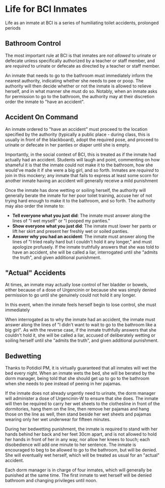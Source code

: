 <!-- TITLE: Inmate Life -->
<!-- SUBTITLE: A quick summary of Inmate Life -->

# Life for BCI Inmates
Life as an inmate at BCI is a series of humiliating toilet accidents, prolonged periods 

## Bathroom Control
The most important rule at BCI is that inmates are *not allowed* to urinate or defecate unless specifically authorized by a teacher or staff member, and are *required* to urinate or defecate as directed by a teacher or staff member.

An inmate that needs to go to the bathroom must immediately inform the nearest authority, indicating whether she needs to pee or poop. The authority will then decide whether or not the inmate is allowed to relieve herself, and in what manner she must do so. Notably, when an inmate asks for permission to go to the bathroom, the authority may at their discretion order the inmate to "have an accident".

## Accident On Command
An inmate ordered to "have an accident" must proceed to the location specified by the authority (typically a public place - during class, this is usually in front of the blackboard), adopt the required pose, and proceed to urinate or defecate in her panties or diaper until she is empty.

Importantly, in the social context of BCI, this is treated as if the inmate had actually had an accident. Students will laugh and point, commenting on how shameful it is that the inmate could not make it to the bathroom, how she would've made it if she were a big girl, and so forth. Inmates are *required* to join in this mockery; any inmate that fails to express at least some scorn for another inmate having an accident will generally receive a mild punishment

Once the inmate has done wetting or soiling herself, the authority will generally berate the inmate for her poor toilet training, accuse her of not trying hard enough to make it to the bathroom, and so forth. The authority may also order the inmate to:
* **Tell everyone what you just did**: The inmate must answer along the lines of "I wet myself" or "I pooped my panties."
* **Show everyone what you just did**: The inmate must lower her pants or lift her skirt and present her freshly wet or soiled panties.
* **Answer why you had an accident**: The inmate must answer along the lines of "I tried really hard but I couldn't hold it any longer," and must apologize profusely. If the inmate truthfully answers that she was told to have an accident, she will be called a liar, interrogated until she "admits the truth", and given additional punishment.

## "Actual" Accidents
At times, an inmate may actually lose control of her bladder or bowels, either because of a dose of Urgencinin or because she was simply denied permission to go until she genuinely could not hold it any longer.

In this event, when the inmate feels herself begin to lose control, she must immediately 

When interrogated as to why the inmate had an accident, the inmate must answer along the lines of "I didn't want to wait to go to the bathroom like a big girl". As with the reverse case, if the inmate truthfully answers that she couldn't hold it, she will be called a liar, accused of deliberately wetting or soiling herself until she "admits the truth", and given additional punishment.

## Bedwetting
Thanks to Potidiol PM, it is virtually guaranteed that all inmates will wet the bed every night. When an inmate wets the bed, she will be berated by the dorm manager, being told that she should get up to go to the bathroom when she needs to pee instead of peeing in her pajamas.

If the inmate does not already urgently need to urinate, the dorm manager will administer a dose of Urgencinin-W to ensure that she does. The inmate will then be required to carry her wet sheets to the clothesline in front of the dormitories, hang them on the line, then remove her pajamas and hang those on the line as well, then stand beside her wet sheets and pajamas wearing only her wet underwear for fifteen minutes. 

During her bedwetting punishment, the inmate is required to stand with her hands behind her back and her feet 30cm apart, and is not allowed to hold her hands in front of her in any way, nor allow her knees to touch; each disobedience will add one minute to her sentence. The inmate is encouraged to beg to be allowed to go to the bathroom, but will be denied. She will eventually wet herself, which will be treated as usual for an "actual" accident.

Each dorm manager is in charge of four inmates, which will generally be punished at the same time. The first inmate to wet herself will be denied bathroom and changing privileges until noon.